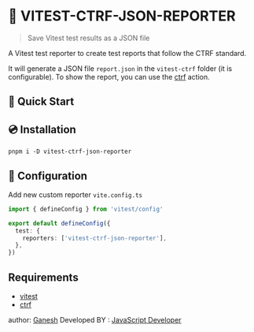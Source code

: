 # 📝 VITEST-CTRF-JSON-REPORTER

> Save Vitest test results as a JSON file

A Vitest test reporter to create test reports that follow the CTRF standard.

It will generate a JSON file `report.json` in the `vitest-ctrf` folder (it is configurable). To show the report, you can use the [ctrf](https://github.com/ctrf-io/github-test-reporter) action.

## 🚀 Quick Start

## 💿 Installation

```shell
pnpm i -D vitest-ctrf-json-reporter
```

## 🔧 Configuration

Add new custom reporter `vite.config.ts`

```typescript
import { defineConfig } from 'vitest/config'

export default defineConfig({
  test: {
    reporters: ['vitest-ctrf-json-reporter'],
  },
})
```

## Requirements

- [vitest](https://vitest.dev/)
- [ctrf](https://github.com/ctrf-io/github-test-reporter)

author: [Ganesh](https://github.com/ganesh-swami)
Developed BY : [JavaScript Developer](https://avinyaweb.com/)
